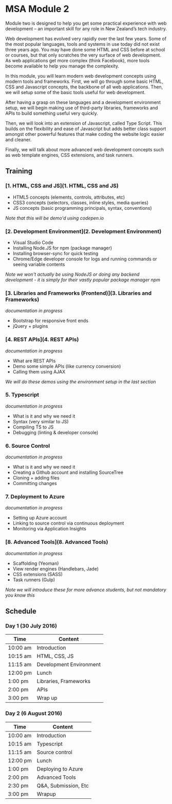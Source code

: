 # MSA Module 2
Module two is designed to help you get some practical experience with web development – 
an important skill for any role in New Zealand’s tech industry.

Web development has evolved very rapidly over the last few years. Some of the most popular languages,
tools and systems in use today did not exist three years ago. You may have done some HTML and CSS
before at school or courses, but that only scratches the very surface of web development. 
As web applications get more complex (think Facebook), more tools become available to help you manage the complexity.

In this module, you will learn modern web development concepts using modern tools and frameworks.
First, we will go through some basic HTML, CSS and Javascript concepts, the backbone of all
web applications. Then, we will setup some of the basic tools useful for web development. 

After having a grasp on these languages and a development environment setup, we will begin making 
use of third-party libraries, frameworks and APIs to build something useful very quickly. 

Then, we will look into an extension of Javascript, called Type Script. This builds on the flexibility 
and ease of Javascript but adds better class support amongst other powerful features that make coding 
the website logic easier and cleaner. 

Finally, we will talk about more advanced web development concepts such as web template engines, CSS extensions, 
and task runners. 

## Training

### [1. HTML, CSS and JS](1. HTML, CSS and JS)
* HTML5 concepts (elements, controls, attributes, etc)
* CSS3 concepts (selectors, classes, inline styles, media queries)
* JS concepts (basic programming principals, syntax, conventions)

*Note that this will be demo'd using codepen.io* 

### [2. Development Environment](2. Development Environment)
* Visual Studio Code
* Installing Node.JS for npm (package manager)
* Installing browser-sync for quick testing
* Chrome/Edge developer console for logs and running commands or seeing variable contents

*Note we won't actually be using NodeJS or doing any backend development - it is simply for their vastly 
popular package manager npm*

### [3. Libraries and Frameworks (Frontend)](3. Libraries and Frameworks)
*documentation in progress*
* Bootstrap for responsive front ends
* jQuery + plugins 

### [4. REST APIs](4. REST APIs)
*documentation in progress*
* What are REST APIs
* Demo some simple APIs (like currency conversion)
* Calling them using AJAX

*We will do these demos using the environment setup in the last section*

### 5. Typescript
*documentation in progress*
* What is it and why we need it
* Syntax (very similar to JS)
* Compiling TS to JS
* Debugging (linting & developer console) 

### 6. Source Control 
*documentation in progress*
* What is it and why we need it
* Creating a Github account and installing SourceTree
* Cloning + adding files
* Committing changes

### 7. Deployment to Azure 
*documentation in progress*
* Setting up Azure account
* Linking to source control via continuous deployment
* Monitoring via Application Insights

### [8. Advanced Tools](8. Advanced Tools)
*documentation in progress*
* Scaffolding (Yeoman)
* View render engines (Handlebars, Jade)
* CSS extensions (SASS)
* Task runners (Gulp) 

*Note we will introduce these for more advance students, but not mandatory you know this*

## Schedule
### Day 1 (30 July 2016)
Time | Content
---- | -------
10:00 am | Introduction
10:15 am | HTML, CSS, JS
11:15 am | Development Environment
12:00 pm | Lunch 
1:00 pm | Libraries, Frameworks
2:00 pm | APIs
3:00 pm | Wrap up

### Day 2 (6 August 2016)
Time | Content
---- | -------
10:00 am | Introduction
10:15 am | Typescript
11:15 am | Source control
12:00 pm | Lunch 
1:00 pm | Deploying to Azure
2:00 pm | Advanced Tools
2:30 pm | Q&A, Submission, Etc
3:00 pm | Wrapup
